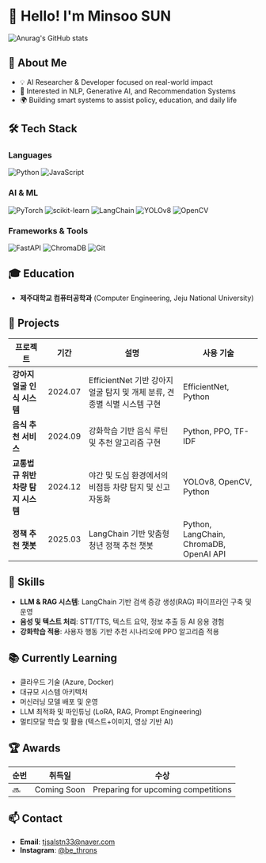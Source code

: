# 👋 Hello! I'm Minsoo SUN


![Anurag's GitHub stats](https://github-readme-stats.vercel.app/api?username=tjsalstn33)


## 🚀 About Me
- 💡 AI Researcher & Developer focused on real-world impact
- 🤖 Interested in NLP, Generative AI, and Recommendation Systems
- 🌍 Building smart systems to assist policy, education, and daily life

## 🛠️ Tech Stack
### Languages
![Python](https://img.shields.io/badge/Python-3776AB?style=for-the-badge&logo=python&logoColor=white)
![JavaScript](https://img.shields.io/badge/JavaScript-F7DF1E?style=for-the-badge&logo=javascript&logoColor=black)

### AI & ML
![PyTorch](https://img.shields.io/badge/PyTorch-EE4C2C?style=for-the-badge&logo=PyTorch&logoColor=white)
![scikit-learn](https://img.shields.io/badge/scikit--learn-F7931E?style=for-the-badge&logo=scikit-learn&logoColor=white)
![LangChain](https://img.shields.io/badge/LangChain-00B050?style=for-the-badge)
![YOLOv8](https://img.shields.io/badge/YOLOv8-FF5733?style=for-the-badge)
![OpenCV](https://img.shields.io/badge/OpenCV-5C3EE8?style=for-the-badge&logo=opencv&logoColor=white)
### Frameworks & Tools
![FastAPI](https://img.shields.io/badge/FastAPI-009688?style=for-the-badge&logo=fastapi&logoColor=white)
![ChromaDB](https://img.shields.io/badge/ChromaDB-6E40C9?style=for-the-badge)
![Git](https://img.shields.io/badge/Git-F05032?style=for-the-badge&logo=git&logoColor=white)

## 🎓 Education
- **제주대학교 컴퓨터공학과** (Computer Engineering, Jeju National University)

## 💼 Projects
| 프로젝트 | 기간 | 설명 | 사용 기술 |
|---------|------|------|-----------|
| **강아지 얼굴 인식 시스템** | 2024.07 | EfficientNet 기반 강아지 얼굴 탐지 및 개체 분류, 견종별 식별 시스템 구현 | EfficientNet, Python |
| **음식 추천 서비스** | 2024.09 | 강화학습 기반 음식 루틴 및 추천 알고리즘 구현 | Python, PPO, TF-IDF |
| **교통법규 위반 차량 탐지 시스템** | 2024.12 | 야간 및 도심 환경에서의 비점등 차량 탐지 및 신고 자동화 | YOLOv8, OpenCV, Python |
| **정책 추천 챗봇** | 2025.03 | LangChain 기반 맞춤형 청년 정책 추천 챗봇 | Python, LangChain, ChromaDB, OpenAI API |

## 🌟 Skills
- **LLM & RAG 시스템**: LangChain 기반 검색 증강 생성(RAG) 파이프라인 구축 및 운영
- **음성 및 텍스트 처리**: STT/TTS, 텍스트 요약, 정보 추출 등 AI 응용 경험
- **강화학습 적용**: 사용자 행동 기반 추천 시나리오에 PPO 알고리즘 적용

## 📚 Currently Learning
 - 클라우드 기술 (Azure, Docker)
 - 대규모 시스템 아키텍처
 - 머신러닝 모델 배포 및 운영
 - LLM 최적화 및 파인튜닝 (LoRA, RAG, Prompt Engineering)
 - 멀티모달 학습 및 활용 (텍스트+이미지, 영상 기반 AI)

## 🏆 Awards
| 순번 | 취득일 | 수상 |
|------|--------|------|
| 🔜 | Coming Soon | Preparing for upcoming competitions |

## 📫 Contact
- **Email**: tjsalstn33@naver.com
- **Instagram**: [@be_throns](https://www.instagram.com/be_thorns/)


